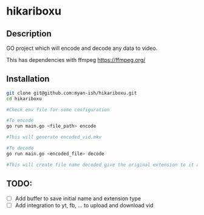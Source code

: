 # hikariboxu

## Description

GO project which will encode and decode any data to video.

This has dependencies with ffmpeg https://ffmpeg.org/

## Installation


```bash
git clone git@github.com:myan-ish/hikariboxu.git
cd hikariboxu

#Check env file for some configuration

#To encode
go run main.go <file_path> encode

#This will generate encoded_vid.mkv

#To decode
go run main.go <encoded_file> decode

#This will create file name decoded give the original extension to it and you can use it as expected

```

## TODO:

- [ ] Add buffer to save initial name and extension type
- [ ] Add integration to yt, fb, ... to upload and download vid
